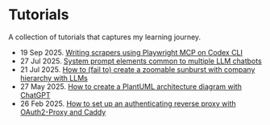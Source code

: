 # Tutorials

A collection of tutorials that captures my learning journey.

- 19 Sep 2025. [Writing scrapers using Playwright MCP on Codex CLI](codex-playwright/)
- 27 Jul 2025. [System prompt elements common to multiple LLM chatbots](system-prompt-elements/)
- 21 Jul 2025. [How to (fail to) create a zoomable sunburst with company hierarchy with LLMs](zoomable-sunburst/)
- 27 May 2025. [How to create a PlantUML architecture diagram with ChatGPT](plantuml/)
- 26 Feb 2025. [How to set up an authenticating reverse proxy with OAuth2-Proxy and Caddy](oauth2-proxy/)
